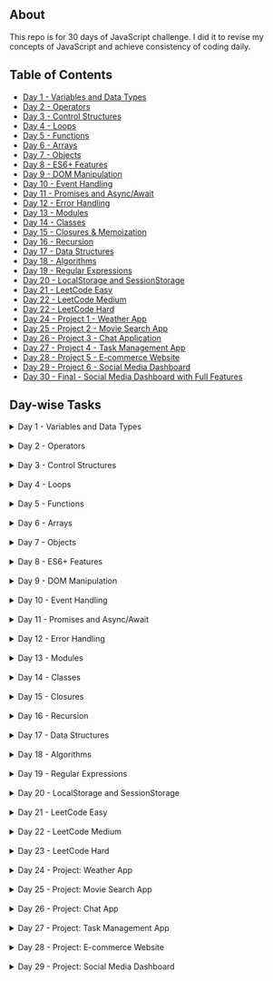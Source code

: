 ## About

This repo is for 30 days of JavaScript challenge. I did it to revise my concepts of JavaScript and achieve consistency of coding daily.

## Table of Contents

- [Day 1 - Variables and Data Types](#Day1)
- [Day 2 - Operators](#Day2)
- [Day 3 - Control Structures](#Day3)
- [Day 4 - Loops](#Day4)
- [Day 5 - Functions](#Day5)
- [Day 6 - Arrays](#Day6)
- [Day 7 - Objects](#Day7)
- [Day 8 - ES6+ Features](#Day8)
- [Day 9 - DOM Manipulation](#Day9)
- [Day 10 - Event Handling](#Day10)
- [Day 11 - Promises and Async/Await](#Day11)
- [Day 12 - Error Handling](#Day12)
- [Day 13 - Modules](#Day13)
- [Day 14 - Classes](#Day14)
- [Day 15 - Closures & Memoization](#Day15)
- [Day 16 - Recursion](#Day16)
- [Day 17 - Data Structures](#Day17)
- [Day 18 - Algorithms](#Day18)
- [Day 19 - Regular Expressions](#Day19)
- [Day 20 - LocalStorage and SessionStorage](#Day20)
- [Day 21 - LeetCode Easy](#Day21)
- [Day 22 - LeetCode Medium](#Day22)
- [Day 22 - LeetCode Hard](#Day23)
- [Day 24 - Project 1 - Weather App](#Day24)
- [Day 25 - Project 2 - Movie Search App](#Day25)
- [Day 26 - Project 3 - Chat Application](#Day26)
- [Day 27 - Project 4 - Task Management App](#Day27)
- [Day 28 - Project 5 - E-commerce Website](#Day28)
- [Day 29 - Project 6 - Social Media Dashboard](#Day29)
- [Day 30 - Final - Social Media Dashboard with Full Features](#Day30)

## Day-wise Tasks

<!-- DAY 1 -->
<details id="Day1">
  <summary>Day 1 - Variables and Data Types</summary>
  <div class="redactor-styles" id="learnyst-content">
   <h3 id="day-1-variables-and-data-types">Day 1: Variables and Data Types</h3> 
   <h4 id="tasks-activities-">Tasks/Activities:</h4> 
   <p><strong>Activity 1: Variable Declaration</strong></p> 
   <ul> 
    <li><strong>Task 1:</strong> Declare a variable using <code>var</code>, assign it a number, and log the value to the console.</li> 
    <li><strong>Task 2:</strong> Declare a variable using <code>let</code>, assign it a string, and log the value to the console.</li> 
   </ul> 
   <p><strong>Activity 2: Constant Declaration</strong></p> 
   <ul> 
    <li><strong>Task 3:</strong> Declare a variable using <code>const</code>, assign it a boolean value, and log the value to the console.</li> 
   </ul> 
   <p><strong>Activity 3: Data Types</strong></p> 
   <ul> 
    <li><strong>Task 4:</strong> Create variables of different data types (number, string, boolean, object, array) and log each variable's type using the <code>typeof</code> operator.</li> 
   </ul> 
   <p><strong>Activity 4: Reassigning Variables</strong></p> 
   <ul> 
    <li><strong>Task 5:</strong> Declare a variable using <code>let</code>, assign it an initial value, reassign a new value, and log both values to the console.</li> 
   </ul> 
   <p><strong>Activity 5: Understanding <code>const</code></strong></p> 
   <ul> 
    <li><strong>Task 6:</strong> Try reassigning a variable declared with <code>const</code> and observe the error.</li> 
   </ul> 
   <h4 id="feature-request-">Feature Request:</h4> 
   <ol> 
    <li><strong>Variable Types Console Log</strong>: Write a script that declares variables of different data types and logs both the value and type of each variable to the console.</li> 
    <li><strong>Reassignment Demo</strong>: Create a script that demonstrates the difference in behavior between <code>let</code> and <code>const</code> when it comes to reassignment.</li> 
   </ol> 
   <h4 id="achievement-">Achievement:</h4> 
   <p>By the end of these activities, you will:</p> 
   <ul> 
    <li>Know how to declare variables using <code>var</code>, <code>let</code>, and <code>const</code>.</li> 
    <li>Understand the different data types in JavaScript.</li> 
    <li>Be able to use the <code>typeof</code> operator to identify the data type of a variable.</li> 
    <li>Understand the concept of variable reassignment and the immutability of <code>const</code> variables.</li> 
   </ul>
  </div>
</details>

<br>

<!-- DAY 2 -->
<details id="Day2">
<summary> Day 2 - Operators</summary>
<div class="redactor-styles" id="learnyst-content">
   <h3 id="day-2-operators">Day 2: Operators</h3> 
   <h4 id="tasks-activities-">Tasks/Activities:</h4> 
   <p><strong>Activity 1: Arithmetic Operations</strong></p> 
   <ul> 
    <li><strong>Task 1:</strong> Write a program to add two numbers and log the result to the console.</li> 
    <li><strong>Task 2:</strong> Write a program to subtract two numbers and log the result to the console.</li> 
    <li><strong>Task 3:</strong> Write a program to multiply two numbers and log the result to the console.</li> 
    <li><strong>Task 4:</strong> Write a program to divide two numbers and log the result to the console.</li> 
    <li><strong>Task 5:</strong> Write a program to find the remainder when one number is divided by another and log the result to the console.</li> 
   </ul> 
   <p><strong>Activity 2: Assignment Operators</strong></p> 
   <ul> 
    <li><strong>Task 6:</strong> Use the <code>+=</code> operator to add a number to a variable and log the result to the console.</li> 
    <li><strong>Task 7:</strong> Use the <code>-=</code> operator to subtract a number from a variable and log the result to the console.</li> 
   </ul> 
   <p><strong>Activity 3: Comparison Operators</strong></p> 
   <ul> 
    <li><strong>Task 8:</strong> Write a program to compare two numbers using <code>&gt;</code> and <code>&lt;</code> and log the result to the console.</li> 
    <li><strong>Task 9:</strong> Write a program to compare two numbers using <code>&gt;=</code> and <code>&lt;=</code> and log the result to the console.</li> 
    <li><strong>Task 10:</strong> Write a program to compare two numbers using <code>==</code> and <code>===</code> and log the result to the console.</li> 
   </ul> 
   <p><strong>Activity 4: Logical Operators</strong></p> 
   <ul> 
    <li><strong>Task 11:</strong> Write a program that uses the <code>&amp;&amp;</code> operator to combine two conditions and log the result to the console.</li> 
    <li><strong>Task 12:</strong> Write a program that uses the <code>||</code> operator to combine two conditions and log the result to the console.</li> 
    <li><strong>Task 13:</strong> Write a program that uses the <code>!</code> operator to negate a condition and log the result to the console.</li> 
   </ul> 
   <p><strong>Activity 5: Ternary Operator</strong></p> 
   <ul> 
    <li><strong>Task 14:</strong> Write a program that uses the ternary operator to check if a number is positive or negative and log the result to the console.</li> 
   </ul> 
   <h4 id="feature-request-">Feature Request:</h4> 
   <ol> 
    <li><strong>Arithmetic Operations Script</strong>: Write a script that performs basic arithmetic operations (addition, subtraction, multiplication, division, remainder) on two numbers and logs the results.</li> 
    <li><strong>Comparison and Logical Operators Script</strong>: Create a script that compares two numbers using different comparison operators and combines conditions using logical operators, logging the results.</li> 
    <li><strong>Ternary Operator Script</strong>: Write a script that uses the ternary operator to determine if a number is positive or negative and logs the result.</li> 
   </ol> 
   <h4 id="achievement-">Achievement:</h4> 
   <p>By the end of these activities, students will:</p> 
   <ul> 
    <li>Understand and use arithmetic operators to perform basic calculations.</li> 
    <li>Use assignment operators to modify variable values.</li> 
    <li>Compare values using comparison operators.</li> 
    <li>Combine conditions using logical operators.</li> 
    <li>Use the ternary operator for concise conditional expressions.</li> 
   </ul>
  </div>
  </details>

<br>

<!-- DAY 3 -->
<details id="Day3">
<summary> Day 3 - Control Structures</summary>
<div class="redactor-styles" id="learnyst-content">
   <h3 id="day-3-control-structures">Day 3: Control Structures</h3> 
   <h4 id="tasks-activities-">Tasks/Activities:</h4> 
   <p><strong>Activity 1: If-Else Statements</strong></p> 
   <ul> 
    <li><strong>Task 1:</strong> Write a program to check if a number is positive, negative, or zero, and log the result to the console.</li> 
    <li><strong>Task 2:</strong> Write a program to check if a person is eligible to vote (age &gt;= 18) and log the result to the console.</li> 
   </ul> 
   <p><strong>Activity 2: Nested If-Else Statements</strong></p> 
   <ul> 
    <li><strong>Task 3:</strong> Write a program to find the largest of three numbers using nested if-else statements.</li> 
   </ul> 
   <p><strong>Activity 3: Switch Case</strong></p> 
   <ul> 
    <li><strong>Task 4:</strong> Write a program that uses a switch case to determine the day of the week based on a number (1-7) and log the day name to the console.</li> 
    <li><strong>Task 5:</strong> Write a program that uses a switch case to assign a grade ('A', 'B', 'C', 'D', 'F') based on a score and log the grade to the console.</li> 
   </ul> 
   <p><strong>Activity 4: Conditional (Ternary) Operator</strong></p> 
   <ul> 
    <li><strong>Task 6:</strong> Write a program that uses the ternary operator to check if a number is even or odd and log the result to the console.</li> 
   </ul> 
   <p><strong>Activity 5: Combining Conditions</strong></p> 
   <ul> 
    <li><strong>Task 7:</strong> Write a program to check if a year is a leap year using multiple conditions (divisible by 4, but not 100 unless also divisible by 400) and log the result to the console.</li> 
   </ul> 
   <h4 id="feature-request-">Feature Request:</h4> 
   <ol> 
    <li><strong>Number Check Script</strong>: Write a script that checks if a number is positive, negative, or zero using if-else statements and logs the result.</li> 
    <li><strong>Voting Eligibility Script</strong>: Create a script to check if a person is eligible to vote based on their age and log the result.</li> 
    <li><strong>Day of the Week Script</strong>: Write a script that uses a switch case to determine the day of the week based on a number (1-7) and logs the day name.</li> 
    <li><strong>Grade Assignment Script</strong>: Create a script that uses a switch case to assign a grade based on a score and logs the grade.</li> 
    <li><strong>Leap Year Check Script</strong>: Write a script that checks if a year is a leap year using multiple conditions and logs the result.</li> 
   </ol> 
   <h4 id="achievement-">Achievement:</h4> 
   <p>By the end of these activities, students will:</p> 
   <ul> 
    <li>Implement and understand basic if-else control flow.</li> 
    <li>Use nested if-else statements to handle multiple conditions.</li> 
    <li>Utilize switch cases for control flow based on specific values.</li> 
    <li>Apply the ternary operator for concise condition checking.</li> 
    <li>Combine multiple conditions to solve more complex problems.</li> 
   </ul>
   <p></p>
  </div>
  </details>

<br>

  <!-- day 4 -->
<details id="Day4">
<summary> Day 4 - Loops</summary>

<div>
   <h3 id="day-4-loops">Day 4: Loops</h3> 
   <h4 id="tasks-activities-">Tasks/Activities:</h4> 
   <p><strong>Activity 1: For Loop</strong></p> 
   <ul> 
    <li><strong>Task 1:</strong> Write a program to print numbers from 1 to 10 using a for loop.</li> 
    <li><strong>Task 2:</strong> Write a program to print the multiplication table of 5 using a for loop.</li> 
   </ul> 
   <p><strong>Activity 2: While Loop</strong></p> 
   <ul> 
    <li><strong>Task 3:</strong> Write a program to calculate the sum of numbers from 1 to 10 using a while loop.</li> 
    <li><strong>Task 4:</strong> Write a program to print numbers from 10 to 1 using a while loop.</li> 
   </ul> 
   <p><strong>Activity 3: Do...While Loop</strong></p> 
   <ul> 
    <li><strong>Task 5:</strong> Write a program to print numbers from 1 to 5 using a do...while loop.</li> 
    <li><strong>Task 6:</strong> Write a program to calculate the factorial of a number using a do...while loop.</li> 
   </ul> 
   <p><strong>Activity 4: Nested Loops</strong></p> 
   <ul> 
    <li><strong>Task 7:</strong> Write a program to print a pattern using nested for loops:<code> </code></li> 
   </ul>
   <p>(ignore color)</p>
   <figure>
    <img src="./rsrc/Screenshot_2024-07-10_at_3.20.39 PM.png" id="826" data-image="826">
   </figure> 
   <p><strong>Activity 5: Loop Control Statements</strong></p> 
   <ul> 
    <li><strong>Task 8:</strong> Write a program to print numbers from 1 to 10, but skip the number 5 using the <code>continue</code> statement.</li> 
    <li><strong>Task 9:</strong> Write a program to print numbers from 1 to 10, but stop the loop when the number is 7 using the <code>break</code> statement.</li> 
   </ul> 
   <h4 id="feature-request-">Feature Request:</h4> 
   <ol> 
    <li><strong>Number Printing Script</strong>: Write a script that prints numbers from 1 to 10 using a for loop and a while loop.</li> 
    <li><strong>Multiplication Table Script</strong>: Create a script that prints the multiplication table of 5 using a for loop.</li> 
    <li><strong>Pattern Printing Script</strong>: Write a script that prints a pattern of stars using nested loops.</li> 
    <li><strong>Sum Calculation Script</strong>: Write a script that calculates the sum of numbers from 1 to 10 using a while loop.</li> 
    <li><strong>Factorial Calculation Script</strong>: Create a script that calculates the factorial of a number using a do...while loop.</li> 
   </ol> 
   <h4 id="achievement-">Achievement:</h4> 
   <p>By the end of these activities, students will:</p> 
   <ul> 
    <li>Understand and use for loops to iterate over a sequence of numbers.</li> 
    <li>Utilize while loops for iteration based on a condition.</li> 
    <li>Apply do...while loops to ensure the loop body is executed at least once.</li> 
    <li>Implement nested loops to solve more complex problems.</li> 
    <li>Use loop control statements (<code>break</code> and <code>continue</code>) to control the flow of loops.</li> 
   </ul>
  </div>
  </details>

<br>

<!-- day 5 -->
<details id="Day5">
  <summary>Day 5 - Functions</summary>
  <div>
   <h3 id="day-5-functions">Day 5: Functions</h3> 
   <h4 id="tasks-activities-">Tasks/Activities:</h4> 
   <p><strong>Activity 1: Function Declaration</strong></p> 
   <ul> 
    <li><strong>Task 1:</strong> Write a function to check if a number is even or odd and log the result to the console.</li> 
    <li><strong>Task 2:</strong> Write a function to calculate the square of a number and return the result.</li> 
   </ul> 
   <p><strong>Activity 2: Function Expression</strong></p> 
   <ul> 
    <li><strong>Task 3:</strong> Write a function expression to find the maximum of two numbers and log the result to the console.</li> 
    <li><strong>Task 4:</strong> Write a function expression to concatenate two strings and return the result.</li> 
   </ul> 
   <p><strong>Activity 3: Arrow Functions</strong></p> 
   <ul> 
    <li><strong>Task 5:</strong> Write an arrow function to calculate the sum of two numbers and return the result.</li> 
    <li><strong>Task 6:</strong> Write an arrow function to check if a string contains a specific character and return a boolean value.</li> 
   </ul> 
   <p><strong>Activity 4: Function Parameters and Default Values</strong></p> 
   <ul> 
    <li><strong>Task 7:</strong> Write a function that takes two parameters and returns their product. Provide a default value for the second parameter.</li> 
    <li><strong>Task 8:</strong> Write a function that takes a person's name and age and returns a greeting message. Provide a default value for the age.</li> 
   </ul> 
   <p><strong>Activity 5: Higher-Order Functions</strong></p> 
   <ul> 
    <li><strong>Task 9:</strong> Write a higher-order function that takes a function and a number, and calls the function that many times.</li> 
    <li><strong>Task 10:</strong> Write a higher-order function that takes two functions and a value, applies the first function to the value, and then applies the second function to the result.</li> 
   </ul> 
   <h4 id="feature-request-">Feature Request:</h4> 
   <ol> 
    <li><strong>Even or Odd Function Script</strong>: Write a script that includes a function to check if a number is even or odd and logs the result.</li> 
    <li><strong>Square Calculation Function Script</strong>: Create a script that includes a function to calculate the square of a number and returns the result.</li> 
    <li><strong>Concatenation Function Script</strong>: Write a script that includes a function expression to concatenate two strings and returns the result.</li> 
    <li><strong>Sum Calculation Arrow Function Script</strong>: Create a script that includes an arrow function to calculate the sum of two numbers and returns the result.</li> 
    <li><strong>Higher-Order Function Script</strong>: Write a script that includes a higher-order function to apply a given function multiple times.</li> 
   </ol> 
   <h4 id="achievement-">Achievement:</h4> 
   <p>By the end of these activities, students will:</p> 
   <ul> 
    <li>Understand and define functions using function declarations, expressions, and arrow functions.</li> 
    <li>Use function parameters and default values effectively.</li> 
    <li>Create and utilize higher-order functions.</li> 
    <li>Apply functions to solve common problems and perform calculations.</li> 
    <li>Enhance code reusability and organization using functions.</li> 
   </ul>
  </div>
</details>

<br>

<details id="Day6">
<summary>Day 6 - Arrays</summary>
<div>
   <h3 id="day-6-arrays">Day 6: Arrays</h3> 
   <h4 id="tasks-activities-">Tasks/Activities:</h4> 
   <p><strong>Activity 1: Array Creation and Access</strong></p> 
   <ul> 
    <li><strong>Task 1:</strong> Create an array of numbers from 1 to 5 and log the array to the console.</li> 
    <li><strong>Task 2:</strong> Access the first and last elements of the array and log them to the console.</li> 
   </ul> 
   <p><strong>Activity 2: Array Methods (Basic)</strong></p> 
   <ul> 
    <li><strong>Task 3:</strong> Use the <code>push</code> method to add a new number to the end of the array and log the updated array.</li> 
    <li><strong>Task 4:</strong> Use the <code>pop</code> method to remove the last element from the array and log the updated array.</li> 
    <li><strong>Task 5:</strong> Use the <code>shift</code> method to remove the first element from the array and log the updated array.</li> 
    <li><strong>Task 6:</strong> Use the <code>unshift</code> method to add a new number to the beginning of the array and log the updated array.</li> 
   </ul> 
   <p><strong>Activity 3: Array Methods (Intermediate)</strong></p> 
   <ul> 
    <li><strong>Task 7:</strong> Use the <code>map</code> method to create a new array where each number is doubled and log the new array.</li> 
    <li><strong>Task 8:</strong> Use the <code>filter</code> method to create a new array with only even numbers and log the new array.</li> 
    <li><strong>Task 9:</strong> Use the <code>reduce</code> method to calculate the sum of all numbers in the array and log the result.</li> 
   </ul> 
   <p><strong>Activity 4: Array Iteration</strong></p> 
   <ul> 
    <li><strong>Task 10:</strong> Use a <code>for</code> loop to iterate over the array and log each element to the console.</li> 
    <li><strong>Task 11:</strong> Use the <code>forEach</code> method to iterate over the array and log each element to the console.</li> 
   </ul> 
   <p><strong>Activity 5: Multi-dimensional Arrays</strong></p> 
   <ul> 
    <li><strong>Task 12:</strong> Create a two-dimensional array (matrix) and log the entire array to the console.</li> 
    <li><strong>Task 13:</strong> Access and log a specific element from the two-dimensional array.</li> 
   </ul> 
   <h4 id="feature-request-">Feature Request:</h4> 
   <ol> 
    <li><strong>Array Manipulation Script</strong>: Write a script that demonstrates the creation of an array, adding and removing elements using <code>push</code>, <code>pop</code>, <code>shift</code>, and <code>unshift</code> methods.</li> 
    <li><strong>Array Transformation Script</strong>: Create a script that uses <code>map</code>, <code>filter</code>, and <code>reduce</code> methods to transform and aggregate array data.</li> 
    <li><strong>Array Iteration Script</strong>: Write a script that iterates over an array using both <code>for</code> loop and <code>forEach</code> method and logs each element.</li> 
    <li><strong>Two-dimensional Array Script</strong>: Create a script that demonstrates the creation and manipulation of a two-dimensional array.</li> 
   </ol> 
   <h4 id="achievement-">Achievement:</h4> 
   <p>By the end of these activities, students will:</p> 
   <ul> 
    <li>Create and manipulate arrays using various methods.</li> 
    <li>Transform and aggregate array data using <code>map</code>, <code>filter</code>, and <code>reduce</code>.</li> 
    <li>Iterate over arrays using loops and iteration methods.</li> 
    <li>Understand and work with multi-dimensional arrays.</li> 
   </ul>
  </div>
  </details>

<br>
  <!-- day 7 -->
  <details id="Day7">
    <summary>Day 7 - Objects</summary>
    <div>
   <h3 id="day-7-objects">Day 7: Objects</h3> 
   <h4 id="tasks-activities-">Tasks/Activities:</h4> 
   <p><strong>Activity 1: Object Creation and Access</strong></p> 
   <ul> 
    <li><strong>Task 1:</strong> Create an object representing a book with properties like title, author, and year, and log the object to the console.</li> 
    <li><strong>Task 2:</strong> Access and log the title and author properties of the book object.</li> 
   </ul> 
   <p><strong>Activity 2: Object Methods</strong></p> 
   <ul> 
    <li><strong>Task 3:</strong> Add a method to the book object that returns a string with the book's title and author, and log the result of calling this method.</li> 
    <li><strong>Task 4:</strong> Add a method to the book object that takes a parameter (year) and updates the book's year property, then log the updated object.</li> 
   </ul> 
   <p><strong>Activity 3: Nested Objects</strong></p> 
   <ul> 
    <li><strong>Task 5:</strong> Create a nested object representing a library with properties like name and books (an array of book objects), and log the library object to the console.</li> 
    <li><strong>Task 6:</strong> Access and log the name of the library and the titles of all the books in the library.</li> 
   </ul> 
   <p><strong>Activity 4: The <code>this</code> Keyword</strong></p> 
   <ul> 
    <li><strong>Task 7:</strong> Add a method to the book object that uses the <code>this</code> keyword to return a string with the book's title and year, and log the result of calling this method.</li> 
   </ul> 
   <p><strong>Activity 5: Object Iteration</strong></p> 
   <ul> 
    <li><strong>Task 8:</strong> Use a <code>for...in</code> loop to iterate over the properties of the book object and log each property and its value.</li> 
    <li><strong>Task 9:</strong> Use <code>Object.keys</code> and <code>Object.values</code> methods to log all the keys and values of the book object.</li> 
   </ul> 
   <h4 id="feature-request-">Feature Request:</h4> 
   <ol> 
    <li><strong>Book Object Script</strong>: Write a script that creates a book object, adds methods to it, and logs its properties and method results.</li> 
    <li><strong>Library Object Script</strong>: Create a script that defines a library object containing an array of book objects and logs the library's details.</li> 
    <li><strong>Object Iteration Script</strong>: Write a script that demonstrates iterating over an object's properties using <code>for...in</code> loop and <code>Object.keys</code>/<code>Object.values</code>.</li> 
   </ol> 
   <h4 id="achievement-">Achievement:</h4> 
   <p>By the end of these activities, students will:</p> 
   <ul> 
    <li>Create and manipulate objects with properties and methods.</li> 
    <li>Understand and use the <code>this</code> keyword in object methods.</li> 
    <li>Work with nested objects and arrays of objects.</li> 
    <li>Iterate over an object's properties using loops and built-in methods.</li> 
   </ul>
  </div>
  </details>

  <br>
<!-- Day 8 -->
  <details id="Day8">
  <summary> Day 8 - ES6+ Features</summary>
  <div>
   <h3 id="day-8-es6-features">Day 8: ES6+ Features</h3> 
   <h4 id="tasks-activities-">Tasks/Activities:</h4> 
   <p><strong>Activity 1: Template Literals</strong></p> 
   <ul> 
    <li><strong>Task 1:</strong> Use template literals to create a string that includes variables for a person's name and age, and log the string to the console.</li> 
    <li><strong>Task 2:</strong> Create a multi-line string using template literals and log it to the console.</li> 
   </ul> 
   <p><strong>Activity 2: Destructuring</strong></p> 
   <ul> 
    <li><strong>Task 3:</strong> Use array destructuring to extract the first and second elements from an array of numbers and log them to the console.</li> 
    <li><strong>Task 4:</strong> Use object destructuring to extract the title and author from a book object and log them to the console.</li> 
   </ul> 
   <p><strong>Activity 3: Spread and Rest Operators</strong></p> 
   <ul> 
    <li><strong>Task 5:</strong> Use the spread operator to create a new array that includes all elements of an existing array plus additional elements, and log the new array to the console.</li> 
    <li><strong>Task 6:</strong> Use the rest operator in a function to accept an arbitrary number of arguments, sum them, and return the result.</li> 
   </ul> 
   <p><strong>Activity 4: Default Parameters</strong></p> 
   <ul> 
    <li><strong>Task 7:</strong> Write a function that takes two parameters and returns their product, with the second parameter having a default value of 1. Log the result of calling this function with and without the second parameter.</li> 
   </ul> 
   <p><strong>Activity 5: Enhanced Object Literals</strong></p> 
   <ul> 
    <li><strong>Task 8:</strong> Use enhanced object literals to create an object with methods and properties, and log the object to the console.</li> 
    <li><strong>Task 9:</strong> Create an object with computed property names based on variables and log the object to the console.</li> 
   </ul> 
   <h4 id="feature-request-">Feature Request:</h4> 
   <ol> 
    <li><strong>Template Literals Script</strong>: Write a script that demonstrates the use of template literals to create and log strings with embedded variables and multi-line strings.</li> 
    <li><strong>Destructuring Script</strong>: Create a script that uses array and object destructuring to extract values and log them.</li> 
    <li><strong>Spread and Rest Operators Script</strong>: Write a script that demonstrates the use of the spread operator to combine arrays and the rest operator to handle multiple function arguments.</li> 
    <li><strong>Default Parameters Script</strong>: Create a script that defines a function with default parameters and logs the results of calling it with different arguments.</li> 
    <li><strong>Enhanced Object Literals Script</strong>: Write a script that uses enhanced object literals to create and log an object with methods and computed property names.</li> 
   </ol> 
   <h4 id="achievement-">Achievement:</h4> 
   <p>By the end of these activities, students will:</p> 
   <ul> 
    <li>Understand and use template literals for string interpolation and multi-line strings.</li> 
    <li>Apply destructuring to extract values from arrays and objects.</li> 
    <li>Utilize spread and rest operators for array manipulation and function arguments.</li> 
    <li>Define functions with default parameters.</li> 
    <li>Create objects using enhanced object literals, including methods and computed property names.</li> 
   </ul>
  </div>
  </details>

<!-- day 9 -->
<br>
<details id="Day9">
<summary>Day 9 - DOM Manipulation</summary>
<div>
   <h3>Day 9: DOM Manipulation</h3> 
   <h4>Tasks/Activities:</h4> 
   <p><strong>Activity 1: Selecting and Manipulating Elements</strong></p> 
   <ul> 
    <li><strong>Task 1:</strong> Select an HTML element by its ID and change its text content.</li> 
    <li><strong>Task 2:</strong> Select an HTML element by its class and change its background color.</li> 
   </ul> 
   <p><strong>Activity 2: Creating and Appending Elements</strong></p> 
   <ul> 
    <li><strong>Task 3:</strong> Create a new <code>div</code> element with some text content and append it to the body.</li> 
    <li><strong>Task 4:</strong> Create a new <code>li</code> element and add it to an existing <code>ul</code> list.</li> 
   </ul> 
   <p><strong>Activity 3: Removing Elements</strong></p> 
   <ul> 
    <li><strong>Task 5:</strong> Select an HTML element and remove it from the DOM.</li> 
    <li><strong>Task 6:</strong> Remove the last child of a specific HTML element.</li> 
   </ul> 
   <p><strong>Activity 4: Modifying Attributes and Classes</strong></p> 
   <ul> 
    <li><strong>Task 7:</strong> Select an HTML element and change one of its attributes (e.g., <code>src</code> of an <code>img</code> tag).</li> 
    <li><strong>Task 8:</strong> Add and remove a CSS class to/from an HTML element.</li> 
   </ul> 
   <p><strong>Activity 5: Event Handling</strong></p> 
   <ul> 
    <li><strong>Task 9:</strong> Add a click event listener to a button that changes the text content of a paragraph.</li> 
    <li><strong>Task 10:</strong> Add a mouseover event listener to an element that changes its border color.</li> 
   </ul> 
   <h4 id="feature-request-">Feature Request:</h4> 
   <ol> 
    <li><strong>Text Content Manipulation Script</strong>: Write a script that selects an HTML element by its ID and changes its text content.</li> 
    <li><strong>Element Creation Script</strong>: Create a script that demonstrates creating a new <code>div</code> element and appending it to the body.</li> 
    <li><strong>Element Removal Script</strong>: Write a script that selects an HTML element and removes it from the DOM.</li> 
    <li><strong>Attribute Modification Script</strong>: Create a script that changes the attributes of an HTML element.</li> 
    <li><strong>Event Handling Script</strong>: Write a script that adds event listeners to HTML elements to change their content or style based on user interactions.</li> 
   </ol> 
   <h4 id="achievement-">Achievement:</h4> 
   <p>By the end of these activities, students will:</p> 
   <ul> 
    <li>Select and manipulate DOM elements using JavaScript.</li> 
    <li>Create and append new elements to the DOM.</li> 
    <li>Remove elements from the DOM.</li> 
    <li>Modify attributes and classes of HTML elements.</li> 
    <li>Add and handle events to make web pages interactive.</li> 
   </ul>
  </div>
</details>

<br>

<!-- Day 10 -->
<details id="Day10">
<summary>Day 10 - Event Handling</summary>
<div>
   <h3 id="day-10-event-handling">Day 10: Event Handling</h3> 
   <h4 id="tasks-activities-">Tasks/Activities:</h4> 
   <p><strong>Activity 1: Basic Event Handling</strong></p> 
   <ul> 
    <li><strong>Task 1:</strong> Add a click event listener to a button that changes the text content of a paragraph.</li> 
    <li><strong>Task 2:</strong> Add a double-click event listener to an image that toggles its visibility.</li> 
   </ul> 
   <p><strong>Activity 2: Mouse Events</strong></p> 
   <ul> 
    <li><strong>Task 3:</strong> Add a mouseover event listener to an element that changes its background color.</li> 
    <li><strong>Task 4:</strong> Add a mouseout event listener to an element that resets its background color.</li> 
   </ul> 
   <p><strong>Activity 3: Keyboard Events</strong></p> 
   <ul> 
    <li><strong>Task 5:</strong> Add a keydown event listener to an input field that logs the key pressed to the console.</li> 
    <li><strong>Task 6:</strong> Add a keyup event listener to an input field that displays the current value in a paragraph.</li> 
   </ul> 
   <p><strong>Activity 4: Form Events</strong></p> 
   <ul> 
    <li><strong>Task 7:</strong> Add a submit event listener to a form that prevents the default submission and logs the form data to the console.</li> 
    <li><strong>Task 8:</strong> Add a change event listener to a select dropdown that displays the selected value in a paragraph.</li> 
   </ul> 
   <p><strong>Activity 5: Event Delegation</strong></p> 
   <ul> 
    <li><strong>Task 9:</strong> Add a click event listener to a list that logs the text content of the clicked list item using event delegation.</li> 
    <li><strong>Task 10:</strong> Add an event listener to a parent element that listens for events from dynamically added child elements.</li> 
   </ul> 
   <h4 id="feature-request-">Feature Request:</h4> 
   <ol> 
    <li><strong>Click Event Script</strong>: Write a script that adds a click event listener to a button to change the text content of a paragraph.</li> 
    <li><strong>Mouse Events Script</strong>: Create a script that handles mouseover and mouseout events to change the background color of an element.</li> 
    <li><strong>Keyboard Events Script</strong>: Write a script that logs key presses and displays input field values using keydown and keyup event listeners.</li> 
    <li><strong>Form Events Script</strong>: Create a script that handles form submission and change events on a select dropdown.</li> 
    <li><strong>Event Delegation Script</strong>: Write a script that demonstrates event delegation by handling events on dynamically added child elements.</li> 
   </ol> 
   <h4 id="achievement-">Achievement:</h4> 
   <p>By the end of these activities, students will:</p> 
   <ul> 
    <li>Add and handle basic events like click, double-click, mouseover, mouseout, keydown, and keyup.</li> 
    <li>Understand and handle form events.</li> 
    <li>Implement event delegation to manage events on dynamically added elements.</li> 
    <li>Make web pages interactive by responding to various user actions.</li> 
   </ul>
  </div>
</details>

<br>

<!-- day 11 -->
<details id="Day11">
<summary>Day 11 - Promises and Async/Await</summary>
<div>
   <h3 id="day-11-promises-and-async-await">Day 11: Promises and Async/Await</h3> 
   <h4 id="tasks-activities-">Tasks/Activities:</h4> 
   <p><strong>Activity 1: Understanding Promises</strong></p> 
   <ul> 
    <li><strong>Task 1:</strong> Create a promise that resolves with a message after a 2-second timeout and log the message to the console.</li> 
    <li><strong>Task 2:</strong> Create a promise that rejects with an error message after a 2-second timeout and handle the error using <code>.catch()</code>.</li> 
   </ul> 
   <p><strong>Activity 2: Chaining Promises</strong></p> 
   <ul> 
    <li><strong>Task 3:</strong> Create a sequence of promises that simulate fetching data from a server. Chain the promises to log messages in a specific order.</li> 
   </ul> 
   <p><strong>Activity 3: Using Async/Await</strong></p> 
   <ul> 
    <li><strong>Task 4:</strong> Write an async function that waits for a promise to resolve and then logs the resolved value.</li> 
    <li><strong>Task 5:</strong> Write an async function that handles a rejected promise using try-catch and logs the error message.</li> 
   </ul> 
   <p><strong>Activity 4: Fetching Data from an API</strong></p> 
   <ul> 
    <li><strong>Task 6:</strong> Use the <code>fetch</code> API to get data from a public API and log the response data to the console using promises.</li> 
    <li><strong>Task 7:</strong> Use the <code>fetch</code> API to get data from a public API and log the response data to the console using async/await.</li> 
   </ul> 
   <p><strong>Activity 5: Concurrent Promises</strong></p> 
   <ul> 
    <li><strong>Task 8:</strong> Use <code>Promise.all</code> to wait for multiple promises to resolve and then log all their values.</li> 
    <li><strong>Task 9:</strong> Use <code>Promise.race</code> to log the value of the first promise that resolves among multiple promises.</li> 
   </ul> 
   <h4 id="feature-request-">Feature Request:</h4> 
   <ol> 
    <li><strong>Promise Creation Script</strong>: Write a script that demonstrates creating and handling promises, including both resolved and rejected states.</li> 
    <li><strong>Promise Chaining Script</strong>: Create a script that chains multiple promises and logs messages in a specific sequence.</li> 
    <li><strong>Async/Await Script</strong>: Write a script that uses async/await to handle promises and includes error handling with try-catch.</li> 
    <li><strong>API Fetch Script</strong>: Create a script that fetches data from a public API using both promises and async/await, and logs the response data.</li> 
    <li><strong>Concurrent Promises Script</strong>: Write a script that uses <code>Promise.all</code> and <code>Promise.race</code> to handle multiple promises concurrently and logs the results.</li> 
   </ol> 
   <h4 id="achievement-">Achievement:</h4> 
   <p>By the end of these activities, students will:</p> 
   <ul> 
    <li>Understand and create promises, including handling resolved and rejected states.</li> 
    <li>Chain multiple promises to perform sequential asynchronous operations.</li> 
    <li>Use async/await to handle asynchronous code more readably.</li> 
    <li>Fetch data from public APIs using both promises and async/await.</li> 
    <li>Manage multiple concurrent promises using <code>Promise.all</code> and <code>Promise.race</code>.</li> 
   </ul>
  </div>
  </details>

<br>
<!-- day 12 -->
<details id="Day12">
<summary>Day 12 - Error Handling</summary>
<div class="redactor-styles" id="learnyst-content">
   <h3 id="day-12-error-handling">Day 12: Error Handling</h3> 
   <h4 id="tasks-activities-">Tasks/Activities:</h4> 
   <p><strong>Activity 1: Basic Error Handling with Try-Catch</strong></p> 
   <ul> 
    <li><strong>Task 1:</strong> Write a function that intentionally throws an error and use a try-catch block to handle the error and log an appropriate message to the console.</li> 
    <li><strong>Task 2:</strong> Create a function that divides two numbers and throws an error if the denominator is zero. Use a try-catch block to handle this error.</li> 
   </ul> 
   <p><strong>Activity 2: Finally Block</strong></p> 
   <ul> 
    <li><strong>Task 3:</strong> Write a script that includes a try-catch block and a finally block. Log messages in the try, catch, and finally blocks to observe the execution flow.</li> 
   </ul> 
   <p><strong>Activity 3: Custom Error Objects</strong></p> 
   <ul> 
    <li><strong>Task 4:</strong> Create a custom error class that extends the built-in Error class. Throw an instance of this custom error in a function and handle it using a try-catch block.</li> 
    <li><strong>Task 5:</strong> Write a function that validates user input (e.g., checking if a string is not empty) and throws a custom error if the validation fails. Handle the custom error using a try-catch block.</li> 
   </ul> 
   <p><strong>Activity 4: Error Handling in Promises</strong></p> 
   <ul> 
    <li><strong>Task 6:</strong> Create a promise that randomly resolves or rejects. Use <code>.catch()</code> to handle the rejection and log an appropriate message to the console.</li> 
    <li><strong>Task 7:</strong> Use try-catch within an async function to handle errors from a promise that randomly resolves or rejects, and log the error message.</li> 
   </ul> 
   <p><strong>Activity 5: Graceful Error Handling in Fetch</strong></p> 
   <ul> 
    <li><strong>Task 8:</strong> Use the <code>fetch</code> API to request data from an invalid URL and handle the error using <code>.catch()</code>. Log an appropriate error message to the console.</li> 
    <li><strong>Task 9:</strong> Use the <code>fetch</code> API to request data from an invalid URL within an async function and handle the error using try-catch. Log an appropriate error message.</li> 
   </ul> 
   <h4 id="feature-request-">Feature Request:</h4> 
   <ol> 
    <li><strong>Basic Error Handling Script</strong>: Write a script that demonstrates basic error handling using try-catch and finally blocks.</li> 
    <li><strong>Custom Error Script</strong>: Create a script that defines and throws custom errors, handling them with try-catch blocks.</li> 
    <li><strong>Promise Error Handling Script</strong>: Write a script that handles errors in promises using <code>.catch()</code> and try-catch within async functions.</li> 
    <li><strong>Fetch Error Handling Script</strong>: Create a script that handles errors when using the <code>fetch</code> API to request data from invalid URLs.</li> 
   </ol> 
   <h4 id="achievement-">Achievement:</h4> 
   <p>By the end of these activities, students will:</p> 
   <ul> 
    <li>Understand and implement basic error handling using try-catch blocks.</li> 
    <li>Use finally blocks to execute code regardless of the try-catch outcome.</li> 
    <li>Create and use custom error classes.</li> 
    <li>Handle errors in promises using <code>.catch()</code> and within async functions using try-catch.</li> 
    <li>Implement graceful error handling when making network requests with the <code>fetch</code> API.</li> 
   </ul>
  </div>
</details>

<br>
<details id="Day13">
<summary>Day 13 - Modules</summary>
<div class="redactor-styles" id="learnyst-content">
   <h3 id="day-13-modules">Day 13: Modules</h3> 
   <h4 id="tasks-activities-">Tasks/Activities:</h4> 
   <p><strong>Activity 1: Creating and Exporting Modules</strong></p> 
   <ul> 
    <li><strong>Task 1:</strong> Create a module that exports a function to add two numbers. Import and use this module in another script.</li> 
    <li><strong>Task 2:</strong> Create a module that exports an object representing a person with properties and methods. Import and use this module in another script.</li> 
   </ul> 
   <p><strong>Activity 2: Named and Default Exports</strong></p> 
   <ul> 
    <li><strong>Task 3:</strong> Create a module that exports multiple functions using named exports. Import and use these functions in another script.</li> 
    <li><strong>Task 4:</strong> Create a module that exports a single function using default export. Import and use this function in another script.</li> 
   </ul> 
   <p><strong>Activity 3: Importing Entire Modules</strong></p> 
   <ul> 
    <li><strong>Task 5:</strong> Create a module that exports multiple constants and functions. Import the entire module as an object in another script and use its properties.</li> 
   </ul> 
   <p><strong>Activity 4: Using Third-Party Modules</strong></p> 
   <ul> 
    <li><strong>Task 6:</strong> Install a third-party module (e.g., <code>lodash</code>) using npm. Import and use a function from this module in a script.</li> 
    <li><strong>Task 7:</strong> Install a third-party module (e.g., <code>axios</code>) using npm. Import and use this module to make a network request in a script.</li> 
   </ul> 
   <p><strong>Activity 5: Module Bundling (Optional)</strong></p> 
   <ul> 
    <li><strong>Task 8:</strong> Use a module bundler like Webpack or Parcel to bundle multiple JavaScript files into a single file. Write a script to demonstrate the bundling process.</li> 
   </ul> 
   <h4 id="feature-request-">Feature Request:</h4> 
   <ol> 
    <li><strong>Basic Module Script</strong>: Write a script that creates a module exporting a function and imports it in another script.</li> 
    <li><strong>Named and Default Exports Script</strong>: Create a script demonstrating both named and default exports and their usage.</li> 
    <li><strong>Third-Party Module Script</strong>: Write a script that installs, imports, and uses functions from third-party modules like <code>lodash</code> and <code>axios</code>.</li> 
    <li><strong>Module Bundling Script</strong>: Create a script demonstrating how to bundle JavaScript files using a module bundler (optional).</li> 
   </ol> 
   <h4 id="achievement-">Achievement:</h4> 
   <p>By the end of these activities, students will:</p> 
   <ul> 
    <li>Create and export functions, objects, and constants using modules.</li> 
    <li>Import modules using named and default imports.</li> 
    <li>Use third-party modules installed via npm.</li> 
    <li>Understand the basics of module bundling (optional).</li> 
   </ul>
  </div>
</details>

<br>

<!-- day 14 -->
<details id="Day14">
<summary>Day 14 - Classes</summary>
<div class="redactor-styles" id="learnyst-content">
   <h3 id="day-14-classes">Day 14: Classes</h3> 
   <h4 id="tasks-activities-">Tasks/Activities:</h4> 
   <p><strong>Activity 1: Class Definition</strong></p> 
   <ul> 
    <li><strong>Task 1:</strong> Define a class <code>Person</code> with properties <code>name</code> and <code>age</code>, and a method to return a greeting message. Create an instance of the class and log the greeting message.</li> 
    <li><strong>Task 2:</strong> Add a method to the <code>Person</code> class that updates the age property and logs the updated age.</li> 
   </ul> 
   <p><strong>Activity 2: Class Inheritance</strong></p> 
   <ul> 
    <li><strong>Task 3:</strong> Define a class <code>Student</code> that extends the <code>Person</code> class. Add a property <code>studentId</code> and a method to return the student ID. Create an instance of the <code>Student</code> class and log the student ID.</li> 
    <li><strong>Task 4:</strong> Override the greeting method in the <code>Student</code> class to include the student ID in the message. Log the overridden greeting message.</li> 
   </ul> 
   <p><strong>Activity 3: Static Methods and Properties</strong></p> 
   <ul> 
    <li><strong>Task 5:</strong> Add a static method to the <code>Person</code> class that returns a generic greeting message. Call this static method without creating an instance of the class and log the message.</li> 
    <li><strong>Task 6:</strong> Add a static property to the <code>Student</code> class to keep track of the number of students created. Increment this property in the constructor and log the total number of students.</li> 
   </ul> 
   <p><strong>Activity 4: Getters and Setters</strong></p> 
   <ul> 
    <li><strong>Task 7:</strong> Add a getter method to the <code>Person</code> class to return the full name (assume a <code>firstName</code> and <code>lastName</code> property). Create an instance and log the full name using the getter.</li> 
    <li><strong>Task 8:</strong> Add a setter method to the <code>Person</code> class to update the name properties (<code>firstName</code> and <code>lastName</code>). Update the name using the setter and log the updated full name.</li> 
   </ul> 
   <p><strong>Activity 5: Private Fields (Optional)</strong></p> 
   <ul> 
    <li><strong>Task 9:</strong> Define a class <code>Account</code> with private fields for <code>balance</code> and a method to deposit and withdraw money. Ensure that the balance can only be updated through these methods.</li> 
    <li><strong>Task 10:</strong> Create an instance of the <code>Account</code> class and test the deposit and withdraw methods, logging the balance after each operation.</li> 
   </ul> 
   <h4 id="feature-request-">Feature Request:</h4> 
   <ol> 
    <li><strong>Basic Class Script</strong>: Write a script that defines a <code>Person</code> class with properties and methods, creates instances, and logs messages.</li> 
    <li><strong>Class Inheritance Script</strong>: Create a script that defines a <code>Student</code> class extending <code>Person</code>, overrides methods, and logs the results.</li> 
    <li><strong>Static Methods and Properties Script</strong>: Write a script that demonstrates static methods and properties in classes.</li> 
    <li><strong>Getters and Setters Script</strong>: Create a script that uses getters and setters in a class.</li> 
    <li><strong>Private Fields Script</strong>: Write a script that defines a class with private fields and methods to manipulate these fields (optional).</li> 
   </ol> 
   <h4 id="achievement-">Achievement:</h4> 
   <p>By the end of these activities, students will:</p> 
   <ul> 
    <li>Define and use classes with properties and methods.</li> 
    <li>Implement inheritance to extend classes.</li> 
    <li>Utilize static methods and properties.</li> 
    <li>Apply getters and setters for encapsulation.</li> 
    <li>Understand and use private fields in classes (optional).</li> 
   </ul>
  </div>
  </details>

<br>
<!-- day 15 -->
<details id="Day15">
<summary>Day 15 - Closures</summary>
<div class="redactor-styles" id="learnyst-content">
   <h3 id="day-15-closures">Day 15: Closures</h3> 
   <h4 id="tasks-activities-">Tasks/Activities:</h4> 
   <p><strong>Activity 1: Understanding Closures</strong></p> 
   <ul> 
    <li><strong>Task 1:</strong> Write a function that returns another function, where the inner function accesses a variable from the outer function's scope. Call the inner function and log the result.</li> 
    <li><strong>Task 2:</strong> Create a closure that maintains a private counter. Implement functions to increment and get the current value of the counter.</li> 
   </ul> 
   <p><strong>Activity 2: Practical Closures</strong></p> 
   <ul> 
    <li><strong>Task 3:</strong> Write a function that generates unique IDs. Use a closure to keep track of the last generated ID and increment it with each call.</li> 
    <li><strong>Task 4:</strong> Create a closure that captures a user's name and returns a function that greets the user by name.</li> 
   </ul> 
   <p><strong>Activity 3: Closures in Loops</strong></p> 
   <ul> 
    <li><strong>Task 5:</strong> Write a loop that creates an array of functions. Each function should log its index when called. Use a closure to ensure each function logs the correct index.</li> 
   </ul> 
   <p><strong>Activity 4: Module Pattern</strong></p> 
   <ul> 
    <li><strong>Task 6:</strong> Use closures to create a simple module for managing a collection of items. Implement methods to add, remove, and list items.</li> 
   </ul> 
   <p><strong>Activity 5: Memoization</strong></p> 
   <ul> 
    <li><strong>Task 7:</strong> Write a function that memoizes the results of another function. Use a closure to store the results of previous computations.</li> 
    <li><strong>Task 8:</strong> Create a memoized version of a function that calculates the factorial of a number.</li> 
   </ul> 
   <h4 id="feature-request-">Feature Request:</h4> 
   <ol> 
    <li><strong>Basic Closure Script</strong>: Write a script that demonstrates a basic closure with a function returning another function that accesses the outer function's variable.</li> 
    <li><strong>Counter Closure Script</strong>: Create a script that uses a closure to maintain a private counter with increment and get functions.</li> 
    <li><strong>Unique ID Generator Script</strong>: Write a script that generates unique IDs using a closure to keep track of the last generated ID.</li> 
    <li><strong>Loop Closure Script</strong>: Create a script that demonstrates closures in loops to ensure functions log the correct index.</li> 
    <li><strong>Memoization Script</strong>: Write a script that memoizes the results of a function and demonstrates it with a factorial calculation.</li> 
   </ol> 
   <h4 id="achievement-">Achievement:</h4> 
   <p>By the end of these activities, students will:</p> 
   <ul> 
    <li>Understand and create closures in JavaScript.</li> 
    <li>Use closures to maintain private state and create encapsulated modules.</li> 
    <li>Apply closures in practical scenarios like generating unique IDs and memoization.</li> 
    <li>Use closures in loops to capture and use variables correctly.</li> 
   </ul>
  </div>
  </details>

<br>

<!-- day 16 -->
<details id="Day16">
<summary>Day 16 - Recursion</summary>
<div class="redactor-styles" id="learnyst-content">
   <h3 id="day-17-recursion">Day 16: Recursion</h3> 
   <h4 id="tasks-activities-">Tasks/Activities:</h4> 
   <p><strong>Activity 1: Basic Recursion</strong></p> 
   <ul> 
    <li><strong>Task 1:</strong> Write a recursive function to calculate the factorial of a number. Log the result for a few test cases.</li> 
    <li><strong>Task 2:</strong> Write a recursive function to calculate the nth Fibonacci number. Log the result for a few test cases.</li> 
   </ul> 
   <p><strong>Activity 2: Recursion with Arrays</strong></p> 
   <ul> 
    <li><strong>Task 3:</strong> Write a recursive function to find the sum of all elements in an array. Log the result for a few test cases.</li> 
    <li><strong>Task 4:</strong> Write a recursive function to find the maximum element in an array. Log the result for a few test cases.</li> 
   </ul> 
   <p><strong>Activity 3: String Manipulation with Recursion</strong></p> 
   <ul> 
    <li><strong>Task 5:</strong> Write a recursive function to reverse a string. Log the result for a few test cases.</li> 
    <li><strong>Task 6:</strong> Write a recursive function to check if a string is a palindrome. Log the result for a few test cases.</li> 
   </ul> 
   <p><strong>Activity 4: Recursive Search</strong></p> 
   <ul> 
    <li><strong>Task 7:</strong> Write a recursive function to perform a binary search on a sorted array. Log the index of the target element for a few test cases.</li> 
    <li><strong>Task 8:</strong> Write a recursive function to count the occurrences of a target element in an array. Log the result for a few test cases.</li> 
   </ul> 
   <p><strong>Activity 5: Tree Traversal (Optional)</strong></p> 
   <ul> 
    <li><strong>Task 9:</strong> Write a recursive function to perform an in-order traversal of a binary tree. Log the nodes as they are visited.</li> 
    <li><strong>Task 10:</strong> Write a recursive function to calculate the depth of a binary tree. Log the result for a few test cases.</li> 
   </ul> 
   <h4 id="feature-request-">Feature Request:</h4> 
   <ol> 
    <li><strong>Factorial and Fibonacci Script</strong>: Write a script that includes recursive functions to calculate the factorial and Fibonacci numbers.</li> 
    <li><strong>Array Recursion Script</strong>: Create a script that includes recursive functions to find the sum and maximum element of an array.</li> 
    <li><strong>String Recursion Script</strong>: Write a script that includes recursive functions to reverse a string and check if a string is a palindrome.</li> 
    <li><strong>Recursive Search Script</strong>: Create a script that includes recursive functions for binary search and counting occurrences in an array.</li> 
    <li><strong>Tree Traversal Script</strong>: Write a script that includes recursive functions for in-order traversal and depth calculation of a binary tree (optional).</li> 
   </ol> 
   <h4 id="achievement-">Achievement:</h4> 
   <p>By the end of these activities, students will:</p> 
   <ul> 
    <li>Understand and implement basic recursion.</li> 
    <li>Apply recursion to solve problems with arrays and strings.</li> 
    <li>Use recursion for searching and counting elements in arrays.</li> 
    <li>Perform tree traversal and calculate tree depth using recursion (optional).</li> 
   </ul>
  </div>
  </details>

<br>
<!-- day 17 -->
<details id="Day17">
<summary>Day 17 - Data Structures</summary>
<div class="redactor-styles" id="learnyst-content">
   <h3 id="day-17-data-structures">Day 17: Data Structures</h3> 
   <h4 id="tasks-activities-">Tasks/Activities:</h4> 
   <p><strong>Activity 1: Linked List</strong></p> 
   <ul> 
    <li><strong>Task 1:</strong> Implement a <code>Node</code> class to represent an element in a linked list with properties <code>value</code> and <code>next</code>.</li> 
    <li><strong>Task 2:</strong> Implement a <code>LinkedList</code> class with methods to add a node to the end, remove a node from the end, and display all nodes.</li> 
   </ul> 
   <p><strong>Activity 2: Stack</strong></p> 
   <ul> 
    <li><strong>Task 3:</strong> Implement a <code>Stack</code> class with methods <code>push</code> (add element), <code>pop</code> (remove element), and <code>peek</code> (view the top element).</li> 
    <li><strong>Task 4:</strong> Use the <code>Stack</code> class to reverse a string by pushing all characters onto the stack and then popping them off.</li> 
   </ul> 
   <p><strong>Activity 3: Queue</strong></p> 
   <ul> 
    <li><strong>Task 5:</strong> Implement a <code>Queue</code> class with methods <code>enqueue</code> (add element), <code>dequeue</code> (remove element), and <code>front</code> (view the first element).</li> 
    <li><strong>Task 6:</strong> Use the <code>Queue</code> class to simulate a simple printer queue where print jobs are added to the queue and processed in order.</li> 
   </ul> 
   <p><strong>Activity 4: Binary Tree</strong></p> 
   <ul> 
    <li><strong>Task 7:</strong> Implement a <code>TreeNode</code> class to represent a node in a binary tree with properties <code>value</code>, <code>left</code>, and <code>right</code>.</li> 
    <li><strong>Task 8:</strong> Implement a <code>BinaryTree</code> class with methods for inserting values and performing in-order traversal to display nodes.</li> 
   </ul> 
   <p><strong>Activity 5: Graph (Optional)</strong></p> 
   <ul> 
    <li><strong>Task 9:</strong> Implement a <code>Graph</code> class with methods to add vertices, add edges, and perform a breadth-first search (BFS).</li> 
    <li><strong>Task 10:</strong> Use the <code>Graph</code> class to represent a simple network and perform BFS to find the shortest path between two nodes.</li> 
   </ul> 
   <h4 id="feature-request-">Feature Request:</h4> 
   <ol> 
    <li><strong>Linked List Script</strong>: Write a script that implements a linked list with methods to add, remove, and display nodes.</li> 
    <li><strong>Stack Script</strong>: Create a script that implements a stack and uses it to reverse a string.</li> 
    <li><strong>Queue Script</strong>: Write a script that implements a queue and simulates a printer queue.</li> 
    <li><strong>Binary Tree Script</strong>: Create a script that implements a binary tree with insertion and in-order traversal methods.</li> 
    <li><strong>Graph Script</strong>: Write a script that implements a graph and performs breadth-first search (optional).</li> 
   </ol> 
   <h4 id="achievement-">Achievement:</h4> 
   <p>By the end of these activities, students will:</p> 
   <ul> 
    <li>Implement and use linked lists for dynamic data storage.</li> 
    <li>Use stacks for LIFO (Last-In-First-Out) operations and reverse data.</li> 
    <li>Use queues for FIFO (First-In-First-Out) operations and simulate real-world scenarios.</li> 
    <li>Implement binary trees for hierarchical data storage and traversal.</li> 
    <li>Understand and use graphs for network representations and pathfinding (optional).</li> 
   </ul>
  </div>
  </details>

<br>
<!-- day 18 -->
<details id="Day18">
<summary>Day 18 - Algorithms</summary>
<div class="redactor-styles" id="learnyst-content">
   <h3 id="day-18-algorithms">Day 18: Algorithms</h3> 
   <h4 id="tasks-activities-">Tasks/Activities:</h4> 
   <p><strong>Activity 1: Sorting Algorithms</strong></p> 
   <ul> 
    <li><strong>Task 1:</strong> Implement the bubble sort algorithm to sort an array of numbers in ascending order. Log the sorted array.</li> 
    <li><strong>Task 2:</strong> Implement the selection sort algorithm to sort an array of numbers in ascending order. Log the sorted array.</li> 
    <li><strong>Task 3:</strong> Implement the quicksort algorithm to sort an array of numbers in ascending order. Log the sorted array.</li> 
   </ul> 
   <p><strong>Activity 2: Searching Algorithms</strong></p> 
   <ul> 
    <li><strong>Task 4:</strong> Implement the linear search algorithm to find a target value in an array. Log the index of the target value.</li> 
    <li><strong>Task 5:</strong> Implement the binary search algorithm to find a target value in a sorted array. Log the index of the target value.</li> 
   </ul> 
   <p><strong>Activity 3: String Algorithms</strong></p> 
   <ul> 
    <li><strong>Task 6:</strong> Write a function to count the occurrences of each character in a string. Log the character counts.</li> 
    <li><strong>Task 7:</strong> Write a function to find the longest substring without repeating characters in a string. Log the length of the substring.</li> 
   </ul> 
   <p><strong>Activity 4: Array Algorithms</strong></p> 
   <ul> 
    <li><strong>Task 8:</strong> Write a function to rotate an array by <code>k</code> positions. Log the rotated array.</li> 
    <li><strong>Task 9:</strong> Write a function to merge two sorted arrays into one sorted array. Log the merged array.</li> 
   </ul> 
   <p><strong>Activity 5: Dynamic Programming (Optional)</strong></p> 
   <ul> 
    <li><strong>Task 10:</strong> Write a function to solve the Fibonacci sequence using dynamic programming. Log the Fibonacci numbers.</li> 
    <li><strong>Task 11:</strong> Write a function to solve the knapsack problem using dynamic programming. Log the maximum value that can be obtained.</li> 
   </ul> 
   <h4 id="feature-request-">Feature Request:</h4> 
   <ol> 
    <li><strong>Sorting Algorithm Script</strong>: Write a script that implements bubble sort, selection sort, and quicksort algorithms to sort arrays.</li> 
    <li><strong>Searching Algorithm Script</strong>: Create a script that implements linear search and binary search algorithms to find values in arrays.</li> 
    <li><strong>String Algorithm Script</strong>: Write a script that counts character occurrences and finds the longest substring without repeating characters.</li> 
    <li><strong>Array Algorithm Script</strong>: Create a script that rotates arrays and merges sorted arrays.</li> 
    <li><strong>Dynamic Programming Script</strong>: Write a script that solves the Fibonacci sequence and knapsack problem using dynamic programming (optional).</li> 
   </ol> 
   <h4 id="achievement-">Achievement:</h4> 
   <p>By the end of these activities, students will:</p> 
   <ul> 
    <li>Implement and understand common sorting algorithms.</li> 
    <li>Implement and understand common searching algorithms.</li> 
    <li>Solve string manipulation problems using algorithms.</li> 
    <li>Perform array operations using algorithms.</li> 
    <li>Apply dynamic programming to solve complex problems (optional).</li> 
   </ul>
  </div>
  </details>

<br>
<!-- day 19 -->
<details id="Day19">
<summary>Day 19 - Regular Expressions</summary>
<div class="redactor-styles" id="learnyst-content">
   <h3 id="day-19-regular-expressions">Day 19: Regular Expressions</h3> 
   <h4 id="tasks-activities-">Tasks/Activities:</h4> 
   <p><strong>Activity 1: Basic Regular Expressions</strong></p> 
   <ul> 
    <li><strong>Task 1:</strong> Write a regular expression to match a simple pattern (e.g., match all occurrences of the word "JavaScript" in a string). Log the matches.</li> 
    <li><strong>Task 2:</strong> Write a regular expression to match all digits in a string. Log the matches.</li> 
   </ul> 
   <p><strong>Activity 2: Character Classes and Quantifiers</strong></p> 
   <ul> 
    <li><strong>Task 3:</strong> Write a regular expression to match all words in a string that start with a capital letter. Log the matches.</li> 
    <li><strong>Task 4:</strong> Write a regular expression to match all sequences of one or more digits in a string. Log the matches.</li> 
   </ul> 
   <p><strong>Activity 3: Grouping and Capturing</strong></p> 
   <ul> 
    <li><strong>Task 5:</strong> Write a regular expression to capture the area code, central office code, and line number from a US phone number format (e.g., (123) 456-7890). Log the captures.</li> 
    <li><strong>Task 6:</strong> Write a regular expression to capture the username and domain from an email address. Log the captures.</li> 
   </ul> 
   <p><strong>Activity 4: Assertions and Boundaries</strong></p> 
   <ul> 
    <li><strong>Task 7:</strong> Write a regular expression to match a word only if it is at the beginning of a string. Log the matches.</li> 
    <li><strong>Task 8:</strong> Write a regular expression to match a word only if it is at the end of a string. Log the matches.</li> 
   </ul> 
   <p><strong>Activity 5: Practical Applications</strong></p> 
   <ul> 
    <li><strong>Task 9:</strong> Write a regular expression to validate a simple password (must include at least one uppercase letter, one lowercase letter, one digit, and one special character). Log whether the password is valid.</li> 
    <li><strong>Task 10:</strong> Write a regular expression to validate a URL. Log whether the URL is valid.</li> 
   </ul> 
   <h4 id="feature-request-">Feature Request:</h4> 
   <ol> 
    <li><strong>Basic Regex Script</strong>: Write a script that uses regular expressions to match simple patterns and log the matches.</li> 
    <li><strong>Character Classes and Quantifiers Script</strong>: Create a script that uses regular expressions to match words with specific characteristics and log the matches.</li> 
    <li><strong>Grouping and Capturing Script</strong>: Write a script that uses regular expressions to capture parts of a string, such as phone numbers and email addresses, and log the captures.</li> 
    <li><strong>Assertions and Boundaries Script</strong>: Create a script that uses regular expressions to match words at specific positions in a string and log the matches.</li> 
    <li><strong>Validation Script</strong>: Write a script that uses regular expressions to validate passwords and URLs and log whether they are valid.</li> 
   </ol> 
   <h4 id="achievement-">Achievement:</h4> 
   <p>By the end of these activities, students will:</p> 
   <ul> 
    <li>Understand and create basic regular expressions.</li> 
    <li>Use character classes and quantifiers in regular expressions.</li> 
    <li>Implement grouping and capturing in regular expressions.</li> 
    <li>Apply assertions and boundaries in regular expressions.</li> 
    <li>Use regular expressions for practical applications like validating passwords and URLs.</li> 
   </ul>
  </div>
  </details>

<br>
<!-- day 20 -->
<details id="Day20">
<summary>Day 20 - LocalStorage and SessionStorage</summary>
<div>
   <h3>Day 20: LocalStorage and SessionStorage</h3> 
   <h4>Tasks/Activities:</h4> 
   <p><strong>Activity 1: Understanding LocalStorage</strong></p> 
   <ul> 
    <li><strong>Task 1:</strong> Write a script to save a string value to <code>localStorage</code> and retrieve it. Log the retrieved value.</li> 
    <li><strong>Task 2:</strong> Write a script to save an object to <code>localStorage</code> by converting it to a JSON string. Retrieve and parse the object, then log it.</li> 
   </ul> 
   <p><strong>Activity 2: Using LocalStorage</strong></p> 
   <ul> 
    <li><strong>Task 3:</strong> Create a simple form that saves user input (e.g., name and email) to <code>localStorage</code> when submitted. Retrieve and display the saved data on page load.</li> 
    <li><strong>Task 4:</strong> Write a script to remove an item from <code>localStorage</code>. Log the <code>localStorage</code> content before and after removal.</li> 
   </ul> 
   <p><strong>Activity 3: Understanding SessionStorage</strong></p> 
   <ul> 
    <li><strong>Task 5:</strong> Write a script to save a string value to <code>sessionStorage</code> and retrieve it. Log the retrieved value.</li> 
    <li><strong>Task 6:</strong> Write a script to save an object to <code>sessionStorage</code> by converting it to a JSON string. Retrieve and parse the object, then log it.</li> 
   </ul> 
   <p><strong>Activity 4: Using SessionStorage</strong></p> 
   <ul> 
    <li><strong>Task 7:</strong> Create a simple form that saves user input (e.g., name and email) to <code>sessionStorage</code> when submitted. Retrieve and display the saved data on page load.</li> 
    <li><strong>Task 8:</strong> Write a script to remove an item from <code>sessionStorage</code>. Log the <code>sessionStorage</code> content before and after removal.</li> 
   </ul> 
   <p><strong>Activity 5: Comparing LocalStorage and SessionStorage</strong></p> 
   <ul> 
    <li><strong>Task 9:</strong> Write a function that accepts a key and a value, and saves the value to both <code>localStorage</code> and <code>sessionStorage</code>. Retrieve and log the values from both storage mechanisms.</li> 
    <li><strong>Task 10:</strong> Write a function that clears all data from both <code>localStorage</code> and <code>sessionStorage</code>. Verify that both storages are empty.</li> 
   </ul> 
   <h4 id="feature-request-">Feature Request:</h4> 
   <ol> 
    <li><strong>LocalStorage Script</strong>: Write a script that saves, retrieves, and removes items from <code>localStorage</code>, and displays the saved data on page load.</li> 
    <li><strong>SessionStorage Script</strong>: Create a script that saves, retrieves, and removes items from <code>sessionStorage</code>, and displays the saved data on page load.</li> 
    <li><strong>Storage Comparison Script</strong>: Write a script that saves data to both <code>localStorage</code> and <code>sessionStorage</code>, retrieves the data, and compares the results.</li> 
    <li><strong>Clear Storage Script</strong>: Create a script that clears all data from both <code>localStorage</code> and <code>sessionStorage</code>, and verifies the operation.</li> 
   </ol> 
   <h4 id="achievement-">Achievement:</h4> 
   <p>By the end of these activities, students will:</p> 
   <ul> 
    <li>Understand how to use <code>localStorage</code> and <code>sessionStorage</code> for persistent and session-specific data storage.</li> 
    <li>Save, retrieve, and remove data from both <code>localStorage</code> and <code>sessionStorage</code>.</li> 
    <li>Implement form data storage using <code>localStorage</code> and <code>sessionStorage</code>.</li> 
    <li>Compare and contrast the use cases for <code>localStorage</code> and <code>sessionStorage</code>.</li> 
   </ul>
  </div>
  </details>

<br>
<!-- day 21 -->
<details id="Day12">
<summary>Day 21 - LeetCode Easy</summary>
<div class="redactor-styles" id="learnyst-content">
   <h3 id="day-21-leetcode-easy">Day 21: LeetCode Easy</h3> 
   <h4 id="tasks-activities-">Tasks/Activities:</h4> 
   <p><strong>Activity 1: Two Sum</strong></p> 
   <ul> 
    <li><strong>Task 1:</strong> Solve the "Two Sum" problem on LeetCode.
     <ul> 
      <li>Write a function that takes an array of numbers and a target number, and returns the indices of the two numbers that add up to the target.</li> 
      <li>Log the indices for a few test cases.</li> 
     </ul> </li> 
   </ul> 
   <p><strong>Activity 2: Reverse Integer</strong></p> 
   <ul> 
    <li><strong>Task 2:</strong> Solve the "Reverse Integer" problem on LeetCode.
     <ul> 
      <li>Write a function that takes an integer and returns it with its digits reversed.</li> 
      <li>Handle edge cases like negative numbers and numbers ending in zero.</li> 
      <li>Log the reversed integers for a few test cases.</li> 
     </ul> </li> 
   </ul> 
   <p><strong>Activity 3: Palindrome Number</strong></p> 
   <ul> 
    <li><strong>Task 3:</strong> Solve the "Palindrome Number" problem on LeetCode.
     <ul> 
      <li>Write a function that takes an integer and returns true if it is a palindrome, and false otherwise.</li> 
      <li>Log the result for a few test cases, including edge cases like negative numbers.</li> 
     </ul> </li> 
   </ul> 
   <p><strong>Activity 4: Merge Two Sorted Lists</strong></p> 
   <ul> 
    <li><strong>Task 4:</strong> Solve the "Merge Two Sorted Lists" problem on LeetCode.
     <ul> 
      <li>Write a function that takes two sorted linked lists and returns a new sorted list by merging them.</li> 
      <li>Create a few test cases with linked lists and log the merged list.</li> 
     </ul> </li> 
   </ul> 
   <p><strong>Activity 5: Valid Parentheses</strong></p> 
   <ul> 
    <li><strong>Task 5:</strong> Solve the "Valid Parentheses" problem on LeetCode.
     <ul> 
      <li>Write a function that takes a string containing just the characters '(', ')', '{', '}', '[' and ']', and determines if the input string is valid.</li> 
      <li>A string is valid if open brackets are closed in the correct order.</li> 
      <li>Log the result for a few test cases.</li> 
     </ul> </li> 
   </ul> 
   <h4 id="feature-request-">Feature Request:</h4> 
   <ol> 
    <li><strong>Two Sum Script</strong>: Write a script that includes a function to solve the "Two Sum" problem and logs the indices of the two numbers.</li> 
    <li><strong>Reverse Integer Script</strong>: Create a script that includes a function to reverse an integer and handles edge cases.</li> 
    <li><strong>Palindrome Number Script</strong>: Write a script that includes a function to check if an integer is a palindrome and logs the result.</li> 
    <li><strong>Merge Two Sorted Lists Script</strong>: Create a script that includes a function to merge two sorted linked lists and logs the merged list.</li> 
    <li><strong>Valid Parentheses Script</strong>: Write a script that includes a function to check if a string of parentheses is valid and logs the result.</li> 
   </ol> 
   <h4 id="achievement-">Achievement:</h4> 
   <p>By the end of these activities, students will:</p> 
   <ul> 
    <li>Solve common LeetCode problems.</li> 
    <li>Apply problem-solving skills to implement algorithms.</li> 
    <li>Understand and handle edge cases in algorithmic solutions.</li> 
    <li>Gain confidence in solving easy-level coding challenges on LeetCode.</li> 
   </ul>
  </div>
  </details>

<br>
<!-- day 22 -->
<details id="Day22">
<summary>Day 22 - LeetCode Medium</summary>
<div class="redactor-styles" id="learnyst-content">
   <h3 id="day-22-leetcode-medium">Day 22: LeetCode Medium</h3> 
   <h4 id="tasks-activities-">Tasks/Activities:</h4> 
   <p><strong>Activity 1: Add Two Numbers</strong></p> 
   <ul> 
    <li><strong>Task 1:</strong> Solve the "Add Two Numbers" problem on LeetCode.
     <ul> 
      <li>Write a function that takes two non-empty linked lists representing two non-negative integers. The digits are stored in reverse order, and each node contains a single digit. Add the two numbers and return the sum as a linked list.</li> 
      <li>Create a few test cases with linked lists and log the sum as a linked list.</li> 
     </ul> </li> 
   </ul> 
   <p><strong>Activity 2: Longest Substring Without Repeating Characters</strong></p> 
   <ul> 
    <li><strong>Task 2:</strong> Solve the "Longest Substring Without Repeating Characters" problem on LeetCode.
     <ul> 
      <li>Write a function that takes a string and returns the length of the longest substring without repeating characters.</li> 
      <li>Log the length for a few test cases, including edge cases.</li> 
     </ul> </li> 
   </ul> 
   <p><strong>Activity 3: Container With Most Water</strong></p> 
   <ul> 
    <li><strong>Task 3:</strong> Solve the "Container With Most Water" problem on LeetCode.
     <ul> 
      <li>Write a function that takes an array of non-negative integers where each integer represents the height of a line drawn at each point. Find two lines that together with the x-axis form a container, such that the container holds the most water.</li> 
      <li>Log the maximum amount of water for a few test cases.</li> 
     </ul> </li> 
   </ul> 
   <p><strong>Activity 4: 3Sum</strong></p> 
   <ul> 
    <li><strong>Task 4:</strong> Solve the "3Sum" problem on LeetCode.
     <ul> 
      <li>Write a function that takes an array of integers and finds all unique triplets in the array which give the sum of zero.</li> 
      <li>Log the triplets for a few test cases, including edge cases.</li> 
     </ul> </li> 
   </ul> 
   <p><strong>Activity 5: Group Anagrams</strong></p> 
   <ul> 
    <li><strong>Task 5:</strong> Solve the "Group Anagrams" problem on LeetCode.
     <ul> 
      <li>Write a function that takes an array of strings and groups anagrams together.</li> 
      <li>Log the grouped anagrams for a few test cases.</li> 
     </ul> </li> 
   </ul> 
   <h4 id="feature-request-">Feature Request:</h4> 
   <ol> 
    <li><strong>Add Two Numbers Script</strong>: Write a script that includes a function to solve the "Add Two Numbers" problem and logs the sum as a linked list.</li> 
    <li><strong>Longest Substring Script</strong>: Create a script that includes a function to find the longest substring without repeating characters and logs the length.</li> 
    <li><strong>Container With Most Water Script</strong>: Write a script that includes a function to find the container with the most water and logs the maximum amount of water.</li> 
    <li><strong>3Sum Script</strong>: Create a script that includes a function to find all unique triplets in an array that sum to zero and logs the triplets.</li> 
    <li><strong>Group Anagrams Script</strong>: Write a script that includes a function to group anagrams and logs the grouped anagrams.</li> 
   </ol> 
   <h4 id="achievement-">Achievement:</h4> 
   <p>By the end of these activities, students will:</p> 
   <ul> 
    <li>Solve common medium-level LeetCode problems.</li> 
    <li>Apply advanced problem-solving skills to implement algorithms.</li> 
    <li>Understand and handle edge cases in more complex algorithmic solutions.</li> 
    <li>Gain confidence in solving medium-level coding challenges on LeetCode.</li> 
   </ul>
  </div>
  </details>

<br>
<!-- day 23 -->
<details id="Day23">
<summary>Day 23 - LeetCode Hard</summary>
<div class="redactor-styles" id="learnyst-content">
   <h3 id="day-23-leetcode-hard">Day 23: LeetCode Hard</h3> 
   <h4 id="tasks-activities-">Tasks/Activities:</h4> 
   <p><strong>Activity 1: Median of Two Sorted Arrays</strong></p> 
   <ul> 
    <li><strong>Task 1:</strong> Solve the "Median of Two Sorted Arrays" problem on LeetCode.
     <ul> 
      <li>Write a function that takes two sorted arrays of integers and returns the median of the two sorted arrays.</li> 
      <li>Log the median for a few test cases, including edge cases.</li> 
     </ul> </li> 
   </ul> 
   <p><strong>Activity 2: Merge k Sorted Lists</strong></p> 
   <ul> 
    <li><strong>Task 2:</strong> Solve the "Merge k Sorted Lists" problem on LeetCode.
     <ul> 
      <li>Write a function that takes an array of k linked lists, each linked list is sorted in ascending order, and merges all the linked lists into one sorted linked list.</li> 
      <li>Create a few test cases with linked lists and log the merged list.</li> 
     </ul> </li> 
   </ul> 
   <p><strong>Activity 3: Trapping Rain Water</strong></p> 
   <ul> 
    <li><strong>Task 3:</strong> Solve the "Trapping Rain Water" problem on LeetCode.
     <ul> 
      <li>Write a function that takes an array of non-negative integers representing an elevation map where the width of each bar is 1, and computes how much water it can trap after raining.</li> 
      <li>Log the amount of trapped water for a few test cases.</li> 
     </ul> </li> 
   </ul> 
   <p><strong>Activity 4: N-Queens</strong></p> 
   <ul> 
    <li><strong>Task 4:</strong> Solve the "N-Queens" problem on LeetCode.
     <ul> 
      <li>Write a function that places n queens on an n×n chessboard such that no two queens attack each other, and returns all distinct solutions to the n-queens puzzle.</li> 
      <li>Log the distinct solutions for a few test cases.</li> 
     </ul> </li> 
   </ul> 
   <p><strong>Activity 5: Word Ladder</strong></p> 
   <ul> 
    <li><strong>Task 5:</strong> Solve the "Word Ladder" problem on LeetCode.
     <ul> 
      <li>Write a function that takes a begin word, an end word, and a dictionary of words, and finds the length of the shortest transformation sequence from the begin word to the end word, such that only one letter can be changed at a time and each transformed word must exist in the word list.</li> 
      <li>Log the length of the shortest transformation sequence for a few test cases.</li> 
     </ul> </li> 
   </ul> 
   <h4 id="feature-request-">Feature Request:</h4> 
   <ol> 
    <li><strong>Median of Two Sorted Arrays Script</strong>: Write a script that includes a function to find the median of two sorted arrays and logs the median.</li> 
    <li><strong>Merge k Sorted Lists Script</strong>: Create a script that includes a function to merge k sorted linked lists and logs the merged list.</li> 
    <li><strong>Trapping Rain Water Script</strong>: Write a script that includes a function to calculate the amount of trapped rainwater and logs the result.</li> 
    <li><strong>N-Queens Script</strong>: Create a script that includes a function to solve the N-Queens problem and logs the distinct solutions.</li> 
    <li><strong>Word Ladder Script</strong>: Write a script that includes a function to find the shortest transformation sequence in a word ladder and logs the sequence length.</li> 
   </ol> 
   <h4 id="achievement-">Achievement:</h4> 
   <p>By the end of these activities, students will:</p> 
   <ul> 
    <li>Solve complex LeetCode problems.</li> 
    <li>Apply advanced problem-solving skills to implement efficient algorithms.</li> 
    <li>Understand and handle edge cases in hard algorithmic solutions.</li> 
    <li>Gain confidence in solving hard-level coding challenges on LeetCode.</li> 
   </ul>
  </div>
  </details>

<br>
<!-- day 24 -->
<details id="Day24">
<summary>Day 24 - Project: Weather App</summary>

<div>
   <h3 id="day-24-project-1-weather-app">Day 24: Project 1 - Weather App</h3> 
   <h4 id="tasks-activities-">Tasks/Activities:</h4> 
   <p><strong>Activity 1: Setting Up the Project</strong></p> 
   <ul> 
    <li><strong>Task 1:</strong> Initialize a new project directory and set up the basic HTML structure for the weather app.</li> 
    <li><strong>Task 2:</strong> Add a basic CSS file to style the weather app, including a container for displaying weather information.</li> 
   </ul> 
   <p><strong>Activity 2: Fetching Weather Data</strong></p> 
   <ul> 
    <li><strong>Task 3:</strong> Use the <code>fetch</code> API to get current weather data from a public weather API (e.g., OpenWeatherMap). Log the response data to the console.</li> 
    <li><strong>Task 4:</strong> Parse the weather data and display the current temperature, weather condition, and city name on the web page.</li> 
   </ul> 
   <p><strong>Activity 3: Adding Search Functionality</strong></p> 
   <ul> 
    <li><strong>Task 5:</strong> Add an input field and a search button to the HTML structure. Style the input and button using CSS.</li> 
    <li><strong>Task 6:</strong> Write a function to fetch and display weather data for a city entered in the search input field. Log any errors to the console.</li> 
   </ul> 
   <p><strong>Activity 4: Displaying a 5-Day Forecast</strong></p> 
   <ul> 
    <li><strong>Task 7:</strong> Use the <code>fetch</code> API to get a 5-day weather forecast from the public weather API. Log the response data to the console.</li> 
    <li><strong>Task 8:</strong> Parse the forecast data and display the temperature and weather condition for each day in the forecast on the web page.</li> 
   </ul> 
   <p><strong>Activity 5: Enhancing the UI</strong></p> 
   <ul> 
    <li><strong>Task 9:</strong> Add icons or images to represent different weather conditions (e.g., sunny, rainy, cloudy) based on the weather data.</li> 
    <li><strong>Task 10:</strong> Add CSS animations or transitions to make the weather app more interactive and visually appealing.</li> 
   </ul> 
   <h4 id="feature-request-">Feature Request:</h4> 
   <ol> 
    <li><strong>Weather Data Fetching Script</strong>: Write a script that fetches current weather data from a public API and displays the temperature, weather condition, and city name on the web page.</li> 
    <li><strong>Search Functionality Script</strong>: Create a script that allows users to search for weather information by city name and displays the results.</li> 
    <li><strong>5-Day Forecast Script</strong>: Write a script that fetches and displays a 5-day weather forecast on the web page.</li> 
    <li><strong>UI Enhancement Script</strong>: Create a script that adds icons for different weather conditions and includes CSS animations or transitions for a better user experience.</li> 
   </ol> 
   <h4 id="achievement-">Achievement:</h4> 
   <p>By the end of these activities, students will:</p> 
   <ul> 
    <li>Set up a basic project structure with HTML and CSS.</li> 
    <li>Use the <code>fetch</code> API to retrieve and display weather data from a public API.</li> 
    <li>Implement search functionality to fetch weather data for different cities.</li> 
    <li>Display a 5-day weather forecast using data from a public API.</li> 
    <li>Enhance the user interface with icons and animations to make the weather app more interactive and visually appealing.</li> 
   </ul>
  </div>
  </details>

  <br>
  <!-- day 25 -->
  <details id="Day25">
  <summary>Day 25 - Project: Movie Search App</summary>
  <div class="redactor-styles" id="learnyst-content">
   <h3 id="day-25-project-2-movie-search-app">Day 25: Project 2 - Movie Search App</h3> 
   <h4 id="tasks-activities-">Tasks/Activities:</h4> 
   <p><strong>Activity 1: Setting Up the Project</strong></p> 
   <ul> 
    <li><strong>Task 1:</strong> Initialize a new project directory and set up the basic HTML structure for the movie search app.</li> 
    <li><strong>Task 2:</strong> Add a basic CSS file to style the movie search app, including a container for displaying movie search results.</li> 
   </ul> 
   <p><strong>Activity 2: Fetching Movie Data</strong></p> 
   <ul> 
    <li><strong>Task 3:</strong> Use the <code>fetch</code> API to get movie data from a public movie API (e.g., OMDB API or The Movie Database API). Log the response data to the console.</li> 
    <li><strong>Task 4:</strong> Parse the movie data and display the movie title, poster, and release year on the web page.</li> 
   </ul> 
   <p><strong>Activity 3: Adding Search Functionality</strong></p> 
   <ul> 
    <li><strong>Task 5:</strong> Add an input field and a search button to the HTML structure. Style the input and button using CSS.</li> 
    <li><strong>Task 6:</strong> Write a function to fetch and display movie data based on a search query entered in the input field. Log any errors to the console.</li> 
   </ul> 
   <p><strong>Activity 4: Displaying Detailed Movie Information</strong></p> 
   <ul> 
    <li><strong>Task 7:</strong> Modify the search results to include a "More Info" button for each movie. When clicked, fetch and display additional details about the movie, such as the plot, director, and actors.</li> 
    <li><strong>Task 8:</strong> Create a modal or a new section on the page to display the detailed movie information.</li> 
   </ul> 
   <p><strong>Activity 5: Enhancing the UI</strong></p> 
   <ul> 
    <li><strong>Task 9:</strong> Add CSS styles to improve the layout and design of the search results and detailed movie information.</li> 
    <li><strong>Task 10:</strong> Add CSS animations or transitions to make the movie search app more interactive and visually appealing.</li> 
   </ul> 
   <h4 id="feature-request-">Feature Request:</h4> 
   <ol> 
    <li><strong>Movie Data Fetching Script</strong>: Write a script that fetches movie data from a public API and displays the title, poster, and release year on the web page.</li> 
    <li><strong>Search Functionality Script</strong>: Create a script that allows users to search for movies by title and displays the search results.</li> 
    <li><strong>Detailed Information Script</strong>: Write a script that fetches and displays additional details about a selected movie, such as the plot, director, and actors.</li> 
    <li><strong>UI Enhancement Script</strong>: Create a script that improves the layout and design of the movie search app with CSS styles and animations.</li> 
   </ol> 
   <h4 id="achievement-">Achievement:</h4> 
   <p>By the end of these activities, students will:</p> 
   <ul> 
    <li>Set up a basic project structure with HTML and CSS.</li> 
    <li>Use the <code>fetch</code> API to retrieve and display movie data from a public API.</li> 
    <li>Implement search functionality to fetch and display movie data based on user input.</li> 
    <li>Fetch and display detailed information about selected movies.</li> 
    <li>Enhance the user interface with CSS styles and animations to make the movie search app more interactive and visually appealing.</li> 
   </ul>
  </div>
  </details>

<br>
<details id="Day26">
<summary>Day 26 - Project: Chat App</summary>
<div class="redactor-styles" id="learnyst-content">
   <h3 id="day-26-project-3-chat-application">Day 26: Project 3 - Chat Application</h3> 
   <h4 id="tasks-activities-">Tasks/Activities:</h4> 
   <p><strong>Activity 1: Setting Up the Project</strong></p> 
   <ul> 
    <li><strong>Task 1:</strong> Initialize a new project directory and set up the basic HTML structure for the chat application.</li> 
    <li><strong>Task 2:</strong> Add a basic CSS file to style the chat application, including a chat window and input area.</li> 
   </ul> 
   <p><strong>Activity 2: Setting Up WebSocket Server</strong></p> 
   <ul> 
    <li><strong>Task 3:</strong> Set up a simple WebSocket server using Node.js and the <code>ws</code> library. Write a script to create the server and handle connections.</li> 
    <li><strong>Task 4:</strong> Test the WebSocket server by logging messages when clients connect and disconnect.</li> 
   </ul> 
   <p><strong>Activity 3: Establishing WebSocket Connection</strong></p> 
   <ul> 
    <li><strong>Task 5:</strong> Add a script to the HTML file to establish a WebSocket connection to the server.</li> 
    <li><strong>Task 6:</strong> Write functions to handle sending and receiving messages through the WebSocket connection. Log received messages to the console.</li> 
   </ul> 
   <p><strong>Activity 4: Building the Chat Interface</strong></p> 
   <ul> 
    <li><strong>Task 7:</strong> Modify the HTML structure to include a chat window and an input area for typing messages. Style the chat window and input area using CSS.</li> 
    <li><strong>Task 8:</strong> Write a function to display received messages in the chat window. Add event listeners to send messages when the user presses Enter or clicks a send button.</li> 
   </ul> 
   <p><strong>Activity 5: Enhancing the Chat Application</strong></p> 
   <ul> 
    <li><strong>Task 9:</strong> Add user authentication to the chat application. Allow users to enter a username before joining the chat. Display usernames alongside their messages in the chat window.</li> 
    <li><strong>Task 10:</strong> Add CSS styles to differentiate messages sent by different users. Add CSS animations or transitions to make the chat application more interactive and visually appealing.</li> 
   </ul> 
   <h4 id="feature-request-">Feature Request:</h4> 
   <ol> 
    <li><strong>WebSocket Server Script</strong>: Write a script to set up a WebSocket server using Node.js and the <code>ws</code> library, handling connections and logging messages.</li> 
    <li><strong>WebSocket Connection Script</strong>: Create a script to establish a WebSocket connection from the client side and handle sending and receiving messages.</li> 
    <li><strong>Chat Interface Script</strong>: Write a script to build the chat interface, displaying received messages and sending messages from the input area.</li> 
    <li><strong>User Authentication Script</strong>: Create a script to add user authentication, allowing users to enter usernames and display usernames alongside their messages.</li> 
    <li><strong>UI Enhancement Script</strong>: Write a script to enhance the chat application's UI with CSS styles and animations, differentiating messages from different users.</li> 
   </ol> 
   <h4 id="achievement-">Achievement:</h4> 
   <p>By the end of these activities, students will:</p> 
   <ul> 
    <li>Set up a basic project structure with HTML and CSS.</li> 
    <li>Create a WebSocket server using Node.js and the <code>ws</code> library.</li> 
    <li>Establish a WebSocket connection from the client side to send and receive messages.</li> 
    <li>Build a chat interface to display and send messages.</li> 
    <li>Add user authentication and display usernames in the chat.</li> 
    <li>Enhance the user interface with CSS styles and animations to make the chat application more interactive and visually appealing.</li> 
   </ul>
  </div>
  </details>

<br>
<details id="Day27">
<summary>Day 27 - Project: Task Management App</summary>
<div class="redactor-styles" id="learnyst-content">
   <h3 id="day-27-project-4-task-management-app">Day 27: Project 4 - Task Management App</h3> 
   <h4 id="tasks-activities-">Tasks/Activities:</h4> 
   <p><strong>Activity 1: Setting Up the Project</strong></p> 
   <ul> 
    <li><strong>Task 1:</strong> Initialize a new project directory and set up the basic HTML structure for the task management app.</li> 
    <li><strong>Task 2:</strong> Add a basic CSS file to style the task management app, including a container for displaying tasks and a form for adding new tasks.</li> 
   </ul> 
   <p><strong>Activity 2: Creating Tasks</strong></p> 
   <ul> 
    <li><strong>Task 3:</strong> Add a form to the HTML structure with fields for entering task details (e.g., title, description, due date). Style the form using CSS.</li> 
    <li><strong>Task 4:</strong> Write a script to handle form submission, creating a new task object and adding it to an array of tasks. Display the new task in the task list.</li> 
   </ul> 
   <p><strong>Activity 3: Reading and Displaying Tasks</strong></p> 
   <ul> 
    <li><strong>Task 5:</strong> Write a function to iterate over the array of tasks and display each task in the task list. Include task details like title, description, and due date.</li> 
    <li><strong>Task 6:</strong> Style the task list using CSS to make it visually appealing.</li> 
   </ul> 
   <p><strong>Activity 4: Updating Tasks</strong></p> 
   <ul> 
    <li><strong>Task 7:</strong> Add an "Edit" button to each task item in the task list. Write a function to populate the form with the task details when the "Edit" button is clicked.</li> 
    <li><strong>Task 8:</strong> Write a function to update the task object in the array and refresh the task list display after editing a task.</li> 
   </ul> 
   <p><strong>Activity 5: Deleting Tasks</strong></p> 
   <ul> 
    <li><strong>Task 9:</strong> Add a "Delete" button to each task item in the task list. Write a function to remove the task from the array and refresh the task list display when the "Delete" button is clicked.</li> 
    <li><strong>Task 10:</strong> Add a confirmation dialog before deleting a task to prevent accidental deletions.</li> 
   </ul> 
   <h4 id="feature-request-">Feature Request:</h4> 
   <ol> 
    <li><strong>Task Creation Script</strong>: Write a script to handle form submission, creating new tasks and displaying them in the task list.</li> 
    <li><strong>Task Display Script</strong>: Create a script to display tasks from the array in the task list, including task details and styling.</li> 
    <li><strong>Task Update Script</strong>: Write a script to handle task editing, updating the task in the array and refreshing the display.</li> 
    <li><strong>Task Deletion Script</strong>: Create a script to handle task deletion, removing the task from the array and refreshing the display with a confirmation dialog.</li> 
   </ol> 
   <h4 id="achievement-">Achievement:</h4> 
   <p>By the end of these activities, students will:</p> 
   <ul> 
    <li>Set up a basic project structure with HTML and CSS.</li> 
    <li>Implement task creation, reading, updating, and deletion functionalities.</li> 
    <li>Handle form submission to create new tasks and display them in the task list.</li> 
    <li>Update existing tasks and refresh the display with edited task details.</li> 
    <li>Delete tasks from the list with a confirmation dialog to prevent accidental deletions.</li> 
    <li>Style the task management app to make it visually appealing and user-friendly.</li> 
   </ul>
  </div>
  </details>

<br>
<details id="Day28">
<summary> Day 28 - Project: E-commerce Website </summary>
<div class="redactor-styles" id="learnyst-content">
   <h3 id="day-28-project-5-e-commerce-website">Day 28: Project 5 - E-commerce Website</h3> 
   <h4 id="tasks-activities-">Tasks/Activities: (No need to use database, you can use json files or just an array to simulate database)</h4> 
   <p><strong>Activity 1: Setting Up the Project</strong></p> 
   <ul> 
    <li><strong>Task 1:</strong> Initialize a new project directory and set up the basic HTML structure for the e-commerce website.</li> 
    <li><strong>Task 2:</strong> Add a basic CSS file to style the e-commerce website, including a product listing grid and a shopping cart section.</li> 
   </ul> 
   <p><strong>Activity 2: Product Listing</strong></p> 
   <ul> 
    <li><strong>Task 3:</strong> Create a JSON file or an array of product objects with details like name, price, description, and image URL.</li> 
    <li><strong>Task 4:</strong> Write a script to dynamically generate the product listing from the product data and display it on the web page. Style the product cards using CSS.</li> 
   </ul> 
   <p><strong>Activity 3: Shopping Cart</strong></p> 
   <ul> 
    <li><strong>Task 5:</strong> Add an "Add to Cart" button to each product card. Write a function to handle adding products to the shopping cart.</li> 
    <li><strong>Task 6:</strong> Create a shopping cart section that displays the products added to the cart, including the name, price, and quantity. Update the cart display whenever a product is added.</li> 
   </ul> 
   <p><strong>Activity 4: Cart Management</strong></p> 
   <ul> 
    <li><strong>Task 7:</strong> Add functionality to update the quantity of products in the cart. Write a function to handle increasing and decreasing the quantity of items.</li> 
    <li><strong>Task 8:</strong> Add a "Remove" button to each item in the cart. Write a function to handle removing products from the cart and updating the display.</li> 
   </ul> 
   <p><strong>Activity 5: Checkout Process</strong></p> 
   <ul> 
    <li><strong>Task 9:</strong> Create a checkout form that collects user information (e.g., name, address, payment details). Style the form using CSS.</li> 
    <li><strong>Task 10:</strong> Write a function to handle form submission, simulating the checkout process. Display a confirmation message with the order details.</li> 
   </ul> 
   <h4 id="feature-request-">Feature Request:</h4> 
   <ol> 
    <li><strong>Product Listing Script</strong>: Write a script to generate and display a product listing from an array of product objects or a JSON file.</li> 
    <li><strong>Shopping Cart Script</strong>: Create a script to handle adding products to the shopping cart and updating the cart display.</li> 
    <li><strong>Cart Management Script</strong>: Write a script to handle updating the quantity of products in the cart and removing products from the cart.</li> 
    <li><strong>Checkout Process Script</strong>: Create a script to handle the checkout process, including collecting user information and displaying a confirmation message.</li> 
   </ol> 
   <h4 id="achievement-">Achievement:</h4> 
   <p>By the end of these activities, students will:</p> 
   <ul> 
    <li>Set up a basic project structure with HTML and CSS.</li> 
    <li>Dynamically generate and display a product listing from product data.</li> 
    <li>Implement a shopping cart that allows users to add products, update quantities, and remove items.</li> 
    <li>Create a checkout form to collect user information and simulate the checkout process.</li> 
    <li>Enhance the user interface with CSS styles to make the e-commerce website visually appealing and user-friendly.</li> 
   </ul>
  </div>
  </details>


<br>
<details id="Day29">
<summary>Day 29 - Project: Social Media Dashboard</summary>
<div class="redactor-styles" id="learnyst-content">
   <h3 id="day-29-project-6-social-media-dashboard">Day 29: Project 6 - Social Media Dashboard</h3> 
   <h4 id="tasks-activities-">Tasks/Activities:</h4> 
   <p><strong>Activity 1: Setting Up the Project</strong></p> 
   <ul> 
    <li><strong>Task 1:</strong> Initialize a new project directory and set up the basic HTML structure for the social media dashboard.</li> 
    <li><strong>Task 2:</strong> Add a basic CSS file to style the social media dashboard, including a container for posts and a form for creating new posts.</li> 
   </ul> 
   <p><strong>Activity 2: User Authentication</strong></p> 
   <ul> 
    <li><strong>Task 3:</strong> Create a simple login form that collects a username and password. Style the form using CSS.</li> 
    <li><strong>Task 4:</strong> Write a script to handle user login and store the logged-in user's information in localStorage or sessionStorage.</li> 
   </ul> 
   <p><strong>Activity 3: Creating Posts</strong></p> 
   <ul> 
    <li><strong>Task 5:</strong> Add a form to the HTML structure with fields for entering post details (e.g., text, image). Style the form using CSS.</li> 
    <li><strong>Task 6:</strong> Write a script to handle form submission, creating a new post object and adding it to an array of posts. Display the new post in the feed.</li> 
   </ul> 
   <p><strong>Activity 4: Displaying Posts</strong></p> 
   <ul> 
    <li><strong>Task 7:</strong> Write a function to iterate over the array of posts and display each post in the feed. Include post details like text, image, username, and timestamp.</li> 
    <li><strong>Task 8:</strong> Style the post feed using CSS to make it visually appealing.</li> 
   </ul> 
   <p><strong>Activity 5: Post Interactions</strong></p> 
   <ul> 
    <li><strong>Task 9:</strong> Add "Like" and "Comment" buttons to each post. Write functions to handle liking a post and adding comments to a post.</li> 
    <li><strong>Task 10:</strong> Display the number of likes and comments for each post. Update the display when users interact with the posts.</li> 
   </ul> 
   <p><strong>Activity 6: Enhancing the UI</strong></p> 
   <ul> 
    <li><strong>Task 11:</strong> Add CSS styles to differentiate posts by different users. Display the logged-in user's posts with a distinct style.</li> 
    <li><strong>Task 12:</strong> Add CSS animations or transitions to make the social media dashboard more interactive and visually appealing.</li> 
   </ul> 
   <h4 id="feature-request-">Feature Request:</h4> 
   <ol> 
    <li><strong>User Authentication Script</strong>: Write a script to handle user login and store the logged-in user's information.</li> 
    <li><strong>Post Creation Script</strong>: Create a script to handle form submission, creating new posts and displaying them in the feed.</li> 
    <li><strong>Post Display Script</strong>: Write a script to display posts from an array of posts, including post details and styling.</li> 
    <li><strong>Post Interaction Script</strong>: Create a script to handle liking and commenting on posts, updating the display with the number of likes and comments.</li> 
    <li><strong>UI Enhancement Script</strong>: Write a script to enhance the UI with CSS styles and animations, differentiating posts by different users and adding interactivity.</li> 
   </ol> 
   <h4 id="achievement-">Achievement:</h4> 
   <p>By the end of these activities, students will:</p> 
   <ul> 
    <li>Set up a basic project structure with HTML and CSS.</li> 
    <li>Implement user authentication and store user information.</li> 
    <li>Create and display posts with details like text, image, username, and timestamp.</li> 
    <li>Handle post interactions like liking and commenting, and update the display accordingly.</li> 
    <li>Enhance the user interface with CSS styles and animations to make the social media dashboard visually appealing and user-friendly.</li> 
   </ul>
  </div>
  </details>